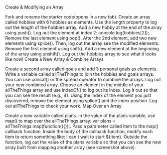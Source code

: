 Create & Modifying an Array

Fork and rename the starter code(opens in a new tab).
Create an array called hobbies with 6 hobbies as elements.
Use the length property to log out the length of the hobbies array.
Add a new hobby at the end of the array using push().
Log out the element at index 2: console.log(hobbies[2]);.
Remove the last element using pop().
After the 2nd element, add two new elements using splice(). Then, log out the array see the modified elements.
Remove the first element using shift().
Add a new element at the beginning of the array using unshift().
Log out the hobbies array to see what it looks like now!
Create a New Array & Combine Arrays

Create a second array called goals and add 3 personal goals as elements.
Write a variable called allTheThings to join the hobbies and goals arrays. You can use concat() or the spread operator to combine the arrays.
Log out your new combined array.
Choose an element in the middle of your allTheThings array and use indexOf() to log out its index. Log it out so that you can see the result (e.g., 4).
Using the index of the element you just discovered, remove the element using splice() and the index position. 
Log out allTheThings to check your work.
Map Over an Array

Create a new variable called plans.
In the value of the plans variable, use map() to map over the allTheThings array: var plans = allTheThings.map(function(){});.
Pass a parameter called item to the map() callback function. 
Inside the body of the callback function, modify each item to return something like: I can't wait to start ${item}.
Outside the function, log out the value of the plans variable so that you can see the new array built from mapping another array (see screenshot above).